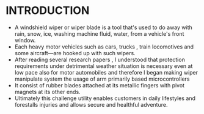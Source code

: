 # INTRODUCTION
- A windshield wiper or wiper blade is a tool that's used to do away with rain, snow, ice, washing machine fluid, water, from a vehicle's front window.
- Each heavy motor vehicles such as cars, trucks , train locomotives and some aircraft—are hooked up with such wipers.
- After reading several research papers , I understood that protection requirements under detrimental weather situation is necessary even at low pace also for motor automobiles and therefore I began making wiper manipulate system the usage of arm primarily based microcontrollers
- It consist of rubber blades attached at its metallic fingers with pivot magnets at its other ends.
- Ultimately this challenge utility enables customers in daily lifestyles and forestalls injuries and allows secure and healthful adventure.